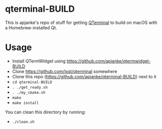 qterminal-BUILD
=================

This is apjanke's repo of stuff for getting [QTerminal](https://github.com/lxqt/qterminal) to build on macOS with a Homebrew-installed Qt.

Usage
=====

* Install QTermWidget using https://github.com/apjanke/qtermwidget-BUILD
* Clone https://github.com/lxqt/qterminal somewhere
* Clone this repo (https://github.com/apjanke/qterminal-BUILD) next to it
* `cd qterminal-BUILD`
* `. ./get_ready.sh`
* `. ./my_cmake.sh`
* `make`
* `make install`

You can clean this directory by running:

* `./clean.sh`

